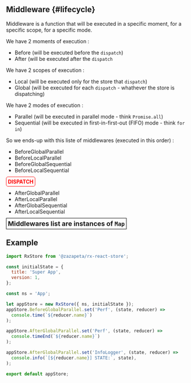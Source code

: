 ## Middleware {#lifecycle} 
Middleware is a function that will be executed in a specific moment, for a specific scope, for a specific mode.

We have 2 moments of execution : 
 * Before (will be executed before the `dispatch`)
 * After (will be executed after the `dispatch`

We have 2 scopes of execution : 
 * Local (will be executed only for the store that `dispatch`)
 * Global (will be executed for each `dispatch` - whathever the store is dispatching)

We have 2 modes of execution :
 * Parallel (will be executed in parallel mode - think `Promise.all`)
 * Sequential (will be executed in first-in-first-out (FIFO) mode - think `for in`)
 
So we ends-up with this liste of middlewares (executed in this order) :  
 * BeforeGlobalParallel
 * BeforeLocalParallel
 * BeforeGlobalSequential
 * BeforeLocalSequential

 <span style="color:red; border:1px solid red; padding:4px; border-radius:5px;"> <strong>DISPATCH</strong> </span>
 * AfterGlobalParallel
 * AfterLocalParallel
 * AfterGlobalSequential
 * AfterLocalSequential

  
<span style="border:1px solid black; padding:4px; font-size:18px;"><strong>Middlewares list are instances of <code>Map</code></strong></span>

## Example 
```js
import RxStore from '@zazapeta/rx-react-store';

const initialState = {
  title: 'Super App',
  version: 1,
};

const ns = 'App';

let appStore = new RxStore({ ns, initialState });
appStore.BeforeGlobalParallel.set('Perf', (state, reducer) =>
  console.time(`${reducer.name}`)
);

appStore.AfterGlobalParallel.set('Perf', (state, reducer) =>
  console.timeEnd(`${reducer.name}`)
);

appStore.AfterGlobalParallel.set('InfoLogger', (state, reducer) =>
  console.info(`[${reducer.name}] STATE:`, state),
);

export default appStore;
```



